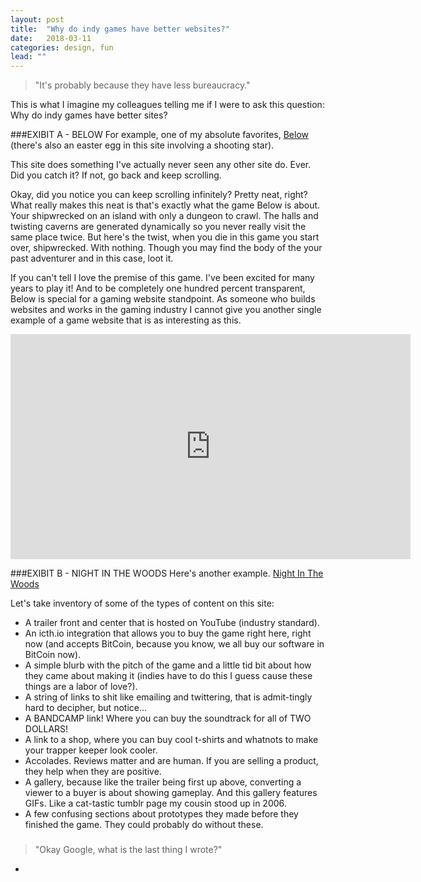 ```yaml
---
layout: post
title:  "Why do indy games have better websites?"
date:   2018-03-11
categories: design, fun
lead: ""
---
```


> "It's probably because they have less bureaucracy." 

This is what I imagine my colleagues telling me if I were to ask this question: Why do indy games have better sites?

###EXIBIT A - BELOW
For example, one of my absolute favorites, [Below](http://www.whatliesbelow.com/) (there's also an easter egg in this site involving a shooting star).

This site does something I've actually never seen any other site do. Ever. Did you catch it? If not, go back and keep scrolling. 

Okay, did you notice you can keep scrolling infinitely? Pretty neat, right? What really makes this neat is that's exactly what the game Below is about. Your shipwrecked on an island with only a dungeon to crawl. The halls and twisting caverns are generated dynamically so you never really visit the same place twice. But here's the twist, when you die in this game you start over, shipwrecked. With nothing. Though you may find the body of the your past  adventurer and in this case, loot it.

If you can't tell I love the premise of this game. I've been excited for many years to play it! And to be completely one hundred percent transparent, Below is special for a gaming website standpoint. As someone who builds websites and works in the gaming industry I cannot give you another single example of a game website that is as interesting as this. 

<iframe src="https://player.vimeo.com/video/68314832" width="640" height="360" frameborder="0" webkitallowfullscreen mozallowfullscreen allowfullscreen></iframe>

###EXIBIT B - NIGHT IN THE WOODS
Here's another example. [Night In The Woods](http://www.nightinthewoods.com/)

Let's take inventory of some of the types of content on this site:

* A trailer front and center that is hosted on YouTube (industry standard). 
* An icth.io integration that allows you to buy the game right here, right now (and accepts BitCoin, because you know, we all buy our software in BitCoin now). 
* A simple blurb with the pitch of the game and a little tid bit about how they came about making it (indies have to do this I guess cause these things are a labor of love?). 
* A string of links to shit like emailing and twittering, that is admit-tingly hard to decipher, but notice... 
* A BANDCAMP link! Where you can buy the soundtrack for all of TWO DOLLARS! 
* A link to a shop, where you can buy cool t-shirts and whatnots to make your trapper keeper look cooler. 
* Accolades. Reviews matter and are human. If you are selling a product, they help when they are positive. 
* A gallery, because like the trailer being first up above, converting a viewer to a buyer is about showing gameplay. And this gallery features GIFs. Like a cat-tastic tumblr page my cousin stood up in 2006.
* A few confusing sections about prototypes they made before they finished the game. They could probably do without these.










###
####
> "Okay Google, what is the last thing I wrote?"


* 
